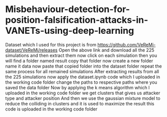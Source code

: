 # Misbehaviour-detection-for-position-falsification-attacks-in-VANETs-using-deep-learning

Dataset which I used for this project is from https://github.com/VeReMi-dataset/VeReMi/releases
Open the above link and download all the 225 simulations and then extract them now click on each simulation then you will find a folder named result copy that folder now create a new folder name it data now paste that copied folder into the dataset folder repeat the same process for all remained simulations
After extracting results from all the 225 simulations now apply the dataset.ipynb code which I uploaded in the working code folder change the paths to respective paths where you saved the data folder
Now by  applying the k means algorithm which I uploaded in the working code folder we get clusters that gives us attacker type and attacker position
And then we use the gaussian mixture model to reduce the colliding in clusters and it is used to maximize the result this code is uploaded in the working code folder
